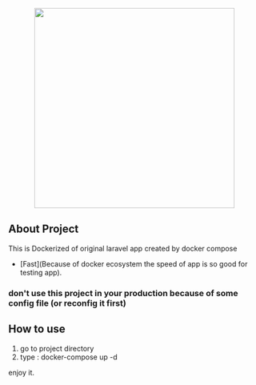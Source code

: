 <p align="center"><img src="https://res.cloudinary.com/dtfbvvkyp/image/upload/v1566331377/laravel-logolockup-cmyk-red.svg" width="400"></p>

## About Project ##

This is Dockerized of original laravel app created by docker compose

- [Fast](Because of docker ecosystem the speed of app is so good for testing app).


### don't use this project in your production because of some config file (or reconfig it first)



## How to use

1) go to project directory
2) type : docker-compose up -d 

enjoy it.
